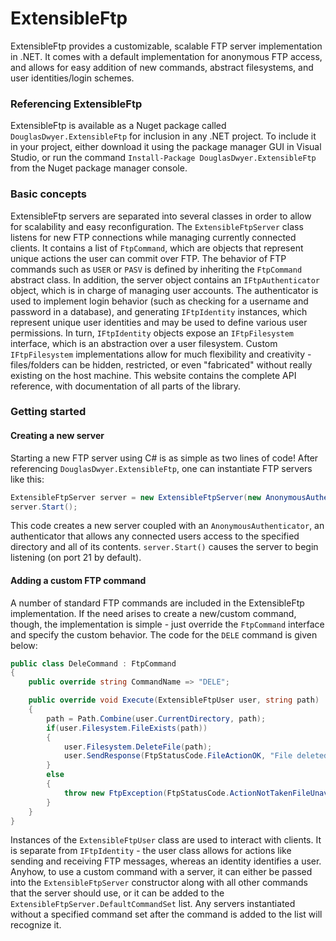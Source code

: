 # ExtensibleFtp
ExtensibleFtp provides a customizable, scalable FTP server implementation in .NET.  It comes with a default implementation for anonymous FTP access, and allows for easy addition of new commands, abstract filesystems, and user identities/login schemes.
### Referencing ExtensibleFtp
ExtensibleFtp is available as a Nuget package called `DouglasDwyer.ExtensibleFtp` for inclusion in any .NET project.  To include it in your project, either download it using the package manager GUI in Visual Studio, or run the command `Install-Package DouglasDwyer.ExtensibleFtp` from the Nuget package manager console.
### Basic concepts
ExtensibleFtp servers are separated into several classes in order to allow for scalability and easy reconfiguration.  The `ExtensibleFtpServer` class listens for new FTP connections while managing currently connected clients.  It contains a list of `FtpCommand`, which are objects that represent unique actions the user can commit over FTP.  The behavior of FTP commands such as `USER` or `PASV` is defined by inheriting the `FtpCommand` abstract class.  In addition, the server object contains an `IFtpAuthenticator` object, which is in charge of managing user accounts.  The authenticator is used to implement login behavior (such as checking for a username and password in a database), and generating `IFtpIdentity` instances, which represent unique user identities and may be used to define various user permissions.  In turn, `IFtpIdentity` objects expose an `IFtpFilesystem` interface, which is an abstraction over a user filesystem.  Custom `IFtpFilesystem` implementations allow for much flexibility and creativity - files/folders can be hidden, restricted, or even "fabricated" without really existing on the host machine.  This website contains the complete API reference, with documentation of all parts of the library.
### Getting started
#### Creating a new server
Starting a new FTP server using C# is as simple as two lines of code!  After referencing `DouglasDwyer.ExtensibleFtp`, one can instantiate FTP servers like this:
```c#
ExtensibleFtpServer server = new ExtensibleFtpServer(new AnonymousAuthenticator("C:/Some/Path/"));
server.Start();
```
This code creates a new server coupled with an `AnonymousAuthenticator`, an authenticator that allows any connected users access to the specified directory and all of its contents.  `server.Start()` causes the server to begin listening (on port 21 by default).
#### Adding a custom FTP command
A number of standard FTP commands are included in the ExtensibleFtp implementation.  If the need arises to create a new/custom command, though, the implementation is simple - just override the `FtpCommand` interface and specify the custom behavior.  The code for the `DELE` command is given below:
```c#
public class DeleCommand : FtpCommand
{
    public override string CommandName => "DELE";

    public override void Execute(ExtensibleFtpUser user, string path)
    {
        path = Path.Combine(user.CurrentDirectory, path);
        if(user.Filesystem.FileExists(path))
        {
            user.Filesystem.DeleteFile(path);
            user.SendResponse(FtpStatusCode.FileActionOK, "File deleted successfully.");
        }
        else
        {
            throw new FtpException(FtpStatusCode.ActionNotTakenFileUnavailable, "File does not exist.");
        }
    }
}
```
Instances of the `ExtensibleFtpUser` class are used to interact with clients.  It is separate from `IFtpIdentity` - the user class allows for actions like sending and receiving FTP messages, whereas an identity identifies a user.  Anyhow, to use a custom command with a server, it can either be passed into the `ExtensibleFtpServer` constructor along with all other commands that the server should use, or it can be added to the `ExtensibleFtpServer.DefaultCommandSet` list.  Any servers instantiated without a specified command set after the command is added to the list will recognize it.
